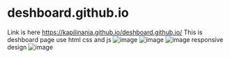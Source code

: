 # deshboard.github.io
Link is here
https://kapilinania.github.io/deshboard.github.io/
This is deshboard page use html css and js
![image](https://github.com/kapilinania/deshboard.github.io/assets/67285213/b6fa800f-883c-426c-a41f-8e1eeca58c47)
![image](https://github.com/kapilinania/deshboard.github.io/assets/67285213/e713d7ef-44bd-47fb-9521-f8147a498b23)
![image](https://github.com/kapilinania/deshboard.github.io/assets/67285213/aafe2698-7a9a-4a0e-a675-b34b44c2586e)
responsive design
![image](https://github.com/kapilinania/deshboard.github.io/assets/67285213/8ad1e606-5b97-49f8-91cd-33c96a01b24c)
